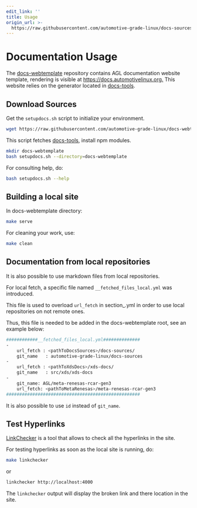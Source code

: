 ```yaml
---
edit_link: ''
title: Usage
origin_url: >-
  https://raw.githubusercontent.com/automotive-grade-linux/docs-sources/icefish/docs/handle-docs/documentation-usage.md
---
```


<!-- WARNING: This file is generated by fetch_docs.js using /home/boron/Documents/AGL/docs-webtemplate/site/_data/tocs/howto/icefish/howto-add-docs-handle-docs-book.yml -->

# Documentation Usage

The [docs-webtemplate](https://github.com/automotive-grade-linux/docs-webtemplate)
repository contains AGL documentation website template, rendering is visible at
<https://docs.automotivelinux.org.>
This website relies on the generator located in
[docs-tools](https://github.com/automotive-grade-linux/docs-tools).

## Download Sources

Get the ```setupdocs.sh``` script to initialize your environment.

```bash
wget https://raw.githubusercontent.com/automotive-grade-linux/docs-webtemplate/master/setupdocs.sh
```

This script fetches [docs-tools](https://github.com/automotive-grade-linux/docs-tools), install npm modules.

```bash
mkdir docs-webtemplate
bash setupdocs.sh --directory=docs-webtemplate
```

For consulting help, do:

```bash
bash setupdocs.sh --help
```

## Building a local site

In docs-webtemplate directory:

```bash
make serve
```

For cleaning your work, use:

```bash
make clean
```

## Documentation from local repositories

It is also possible to use markdown files from local repositories.

For local fetch, a specific file named  ```__fetched_files_local.yml```
was introduced.

This file is used to overload ```url_fetch``` in section_<version>.yml
in order to use local repositories on not remote ones.

Thus, this file is needed to be added in the docs-webtemplate root,
see an example below:

```bash
############__fetched_files_local.yml##############
-
    url_fetch : <pathToDocsSources>/docs-sources/
    git_name   : automotive-grade-linux/docs-sources
-
    url_fetch : <pathToXdsDocs>/xds-docs/
    git_name   : src/xds/xds-docs
-
    git_name: AGL/meta-renesas-rcar-gen3
    url_fetch: <pathToMetaRenesas>/meta-renesas-rcar-gen3
###################################################
```

It is also possible to use ```id``` instead of ```git_name```.

## Test Hyperlinks

[LinkChecker](https://wummel.github.io/linkchecker/) is a tool that allows to check all the hyperlinks in the site.

For testing hyperlinks as soon as the local site is running, do:

```bash
make linkchecker
```

or

```bash
linkchecker http://localhost:4000
```

The ```linkchecker``` output will display the broken link and there location
in the site.
